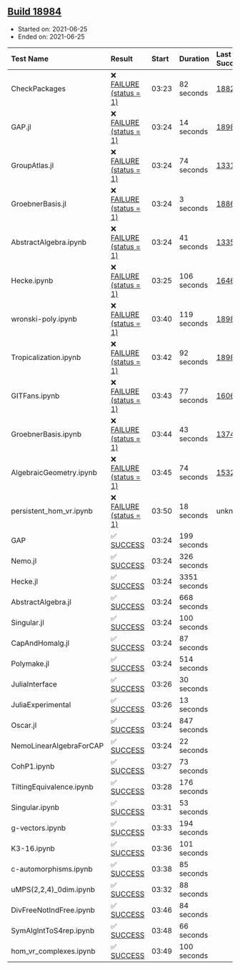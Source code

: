 ## [Build 18984](https://oscarci.mathematik.uni-kl.de/job/oscar/18984/)

* Started on: 2021-06-25
* Ended on: 2021-06-25

| Test Name    | Result | Start | Duration | Last Success | First Failure |
|:-------------|:-------|:------|:---------|:-------------|:--------------|
| CheckPackages | ❌ [FAILURE (status = 1)](https://oscarci.mathematik.uni-kl.de/job/oscar/18984/artifact/logs/build-18984/CheckPackages.log) | 03:23 | 82 seconds | [18822](https://oscarci.mathematik.uni-kl.de/job/oscar/18822/) | [18823](https://oscarci.mathematik.uni-kl.de/job/oscar/18823/) |
| GAP.jl | ❌ [FAILURE (status = 1)](https://oscarci.mathematik.uni-kl.de/job/oscar/18984/artifact/logs/build-18984/GAP.jl.log) | 03:24 | 14 seconds | [18983](https://oscarci.mathematik.uni-kl.de/job/oscar/18983/) | [18984](https://oscarci.mathematik.uni-kl.de/job/oscar/18984/) |
| GroupAtlas.jl | ❌ [FAILURE (status = 1)](https://oscarci.mathematik.uni-kl.de/job/oscar/18984/artifact/logs/build-18984/GroupAtlas.jl.log) | 03:24 | 74 seconds | [13311](https://oscarci.mathematik.uni-kl.de/job/oscar/13311/) | [13312](https://oscarci.mathematik.uni-kl.de/job/oscar/13312/) |
| GroebnerBasis.jl | ❌ [FAILURE (status = 1)](https://oscarci.mathematik.uni-kl.de/job/oscar/18984/artifact/logs/build-18984/GroebnerBasis.jl.log) | 03:24 | 3 seconds | [18864](https://oscarci.mathematik.uni-kl.de/job/oscar/18864/) | [18865](https://oscarci.mathematik.uni-kl.de/job/oscar/18865/) |
| AbstractAlgebra.ipynb | ❌ [FAILURE (status = 1)](https://oscarci.mathematik.uni-kl.de/job/oscar/18984/artifact/logs/build-18984/AbstractAlgebra.ipynb.log) | 03:24 | 41 seconds | [13355](https://oscarci.mathematik.uni-kl.de/job/oscar/13355/) | [13356](https://oscarci.mathematik.uni-kl.de/job/oscar/13356/) |
| Hecke.ipynb | ❌ [FAILURE (status = 1)](https://oscarci.mathematik.uni-kl.de/job/oscar/18984/artifact/logs/build-18984/Hecke.ipynb.log) | 03:25 | 106 seconds | [16463](https://oscarci.mathematik.uni-kl.de/job/oscar/16463/) | [16464](https://oscarci.mathematik.uni-kl.de/job/oscar/16464/) |
| wronski-poly.ipynb | ❌ [FAILURE (status = 1)](https://oscarci.mathematik.uni-kl.de/job/oscar/18984/artifact/logs/build-18984/wronski-poly.ipynb.log) | 03:40 | 119 seconds | [18983](https://oscarci.mathematik.uni-kl.de/job/oscar/18983/) | [18984](https://oscarci.mathematik.uni-kl.de/job/oscar/18984/) |
| Tropicalization.ipynb | ❌ [FAILURE (status = 1)](https://oscarci.mathematik.uni-kl.de/job/oscar/18984/artifact/logs/build-18984/Tropicalization.ipynb.log) | 03:42 | 92 seconds | [18983](https://oscarci.mathematik.uni-kl.de/job/oscar/18983/) | [18984](https://oscarci.mathematik.uni-kl.de/job/oscar/18984/) |
| GITFans.ipynb | ❌ [FAILURE (status = 1)](https://oscarci.mathematik.uni-kl.de/job/oscar/18984/artifact/logs/build-18984/GITFans.ipynb.log) | 03:43 | 77 seconds | [16068](https://oscarci.mathematik.uni-kl.de/job/oscar/16068/) | [16069](https://oscarci.mathematik.uni-kl.de/job/oscar/16069/) |
| GroebnerBasis.ipynb | ❌ [FAILURE (status = 1)](https://oscarci.mathematik.uni-kl.de/job/oscar/18984/artifact/logs/build-18984/GroebnerBasis.ipynb.log) | 03:44 | 43 seconds | [13748](https://oscarci.mathematik.uni-kl.de/job/oscar/13748/) | [13749](https://oscarci.mathematik.uni-kl.de/job/oscar/13749/) |
| AlgebraicGeometry.ipynb | ❌ [FAILURE (status = 1)](https://oscarci.mathematik.uni-kl.de/job/oscar/18984/artifact/logs/build-18984/AlgebraicGeometry.ipynb.log) | 03:45 | 74 seconds | [15322](https://oscarci.mathematik.uni-kl.de/job/oscar/15322/) | [15323](https://oscarci.mathematik.uni-kl.de/job/oscar/15323/) |
| persistent_hom_vr.ipynb | ❌ [FAILURE (status = 1)](https://oscarci.mathematik.uni-kl.de/job/oscar/18984/artifact/logs/build-18984/persistent_hom_vr.ipynb.log) | 03:50 | 18 seconds | unknown | unknown |
| GAP | ✅ [SUCCESS](https://oscarci.mathematik.uni-kl.de/job/oscar/18984/artifact/logs/build-18984/GAP.log) | 03:24 | 199 seconds |  |  |
| Nemo.jl | ✅ [SUCCESS](https://oscarci.mathematik.uni-kl.de/job/oscar/18984/artifact/logs/build-18984/Nemo.jl.log) | 03:24 | 326 seconds |  |  |
| Hecke.jl | ✅ [SUCCESS](https://oscarci.mathematik.uni-kl.de/job/oscar/18984/artifact/logs/build-18984/Hecke.jl.log) | 03:24 | 3351 seconds |  |  |
| AbstractAlgebra.jl | ✅ [SUCCESS](https://oscarci.mathematik.uni-kl.de/job/oscar/18984/artifact/logs/build-18984/AbstractAlgebra.jl.log) | 03:24 | 668 seconds |  |  |
| Singular.jl | ✅ [SUCCESS](https://oscarci.mathematik.uni-kl.de/job/oscar/18984/artifact/logs/build-18984/Singular.jl.log) | 03:24 | 100 seconds |  |  |
| CapAndHomalg.jl | ✅ [SUCCESS](https://oscarci.mathematik.uni-kl.de/job/oscar/18984/artifact/logs/build-18984/CapAndHomalg.jl.log) | 03:24 | 87 seconds |  |  |
| Polymake.jl | ✅ [SUCCESS](https://oscarci.mathematik.uni-kl.de/job/oscar/18984/artifact/logs/build-18984/Polymake.jl.log) | 03:24 | 514 seconds |  |  |
| JuliaInterface | ✅ [SUCCESS](https://oscarci.mathematik.uni-kl.de/job/oscar/18984/artifact/logs/build-18984/JuliaInterface.log) | 03:26 | 30 seconds |  |  |
| JuliaExperimental | ✅ [SUCCESS](https://oscarci.mathematik.uni-kl.de/job/oscar/18984/artifact/logs/build-18984/JuliaExperimental.log) | 03:26 | 13 seconds |  |  |
| Oscar.jl | ✅ [SUCCESS](https://oscarci.mathematik.uni-kl.de/job/oscar/18984/artifact/logs/build-18984/Oscar.jl.log) | 03:24 | 847 seconds |  |  |
| NemoLinearAlgebraForCAP | ✅ [SUCCESS](https://oscarci.mathematik.uni-kl.de/job/oscar/18984/artifact/logs/build-18984/NemoLinearAlgebraForCAP.log) | 03:24 | 22 seconds |  |  |
| CohP1.ipynb | ✅ [SUCCESS](https://oscarci.mathematik.uni-kl.de/job/oscar/18984/artifact/logs/build-18984/CohP1.ipynb.log) | 03:27 | 73 seconds |  |  |
| TiltingEquivalence.ipynb | ✅ [SUCCESS](https://oscarci.mathematik.uni-kl.de/job/oscar/18984/artifact/logs/build-18984/TiltingEquivalence.ipynb.log) | 03:28 | 176 seconds |  |  |
| Singular.ipynb | ✅ [SUCCESS](https://oscarci.mathematik.uni-kl.de/job/oscar/18984/artifact/logs/build-18984/Singular.ipynb.log) | 03:31 | 53 seconds |  |  |
| g-vectors.ipynb | ✅ [SUCCESS](https://oscarci.mathematik.uni-kl.de/job/oscar/18984/artifact/logs/build-18984/g-vectors.ipynb.log) | 03:33 | 194 seconds |  |  |
| K3-16.ipynb | ✅ [SUCCESS](https://oscarci.mathematik.uni-kl.de/job/oscar/18984/artifact/logs/build-18984/K3-16.ipynb.log) | 03:36 | 101 seconds |  |  |
| c-automorphisms.ipynb | ✅ [SUCCESS](https://oscarci.mathematik.uni-kl.de/job/oscar/18984/artifact/logs/build-18984/c-automorphisms.ipynb.log) | 03:38 | 85 seconds |  |  |
| uMPS(2,2,4)_0dim.ipynb | ✅ [SUCCESS](https://oscarci.mathematik.uni-kl.de/job/oscar/18984/artifact/logs/build-18984/uMPS-2-2-4-_0dim.ipynb.log) | 03:32 | 88 seconds |  |  |
| DivFreeNotIndFree.ipynb | ✅ [SUCCESS](https://oscarci.mathematik.uni-kl.de/job/oscar/18984/artifact/logs/build-18984/DivFreeNotIndFree.ipynb.log) | 03:46 | 84 seconds |  |  |
| SymAlgIntToS4rep.ipynb | ✅ [SUCCESS](https://oscarci.mathematik.uni-kl.de/job/oscar/18984/artifact/logs/build-18984/SymAlgIntToS4rep.ipynb.log) | 03:48 | 66 seconds |  |  |
| hom_vr_complexes.ipynb | ✅ [SUCCESS](https://oscarci.mathematik.uni-kl.de/job/oscar/18984/artifact/logs/build-18984/hom_vr_complexes.ipynb.log) | 03:49 | 100 seconds |  |  |
